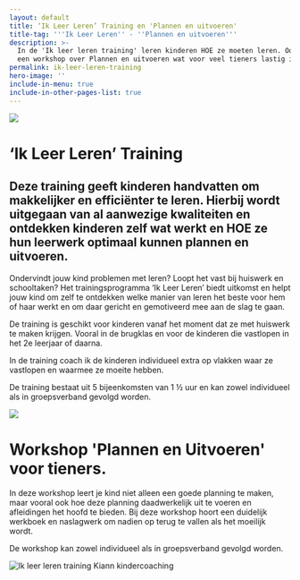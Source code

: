 ```yaml
---
layout: default
title: ‘Ik Leer Leren’ Training en 'Plannen en uitvoeren'
title-tag: '''Ik Leer Leren'' - ''Plannen en uitvoeren'''
description: >-
  In de 'Ik leer leren training' leren kinderen HOE ze moeten leren. Ook is er
  een workshop over Plannen en uitvoeren wat voor veel tieners lastig is.
permalink: ik-leer-leren-training
hero-image: ''
include-in-menu: true
include-in-other-pages-list: true
---
```

![](/uploads/wegwijzer-gecertificeerd.jpg)

# ‘Ik Leer Leren’ Training

## Deze training geeft kinderen handvatten om  makkelijker en efficiënter te leren. Hierbij wordt uitgegaan van al aanwezige kwaliteiten en ontdekken kinderen zelf wat werkt en HOE ze hun leerwerk optimaal kunnen plannen en uitvoeren.

Ondervindt jouw kind problemen met leren? Loopt het vast bij huiswerk en schooltaken? Het trainingsprogramma ‘Ik Leer Leren’ biedt uitkomst en helpt jouw kind om zelf te ontdekken welke manier van leren het beste voor hem of haar werkt en om daar gericht en gemotiveerd mee aan de slag te gaan.

De training is geschikt voor kinderen vanaf het moment dat ze met huiswerk te maken krijgen. Vooral in de brugklas en voor de kinderen die vastlopen in het 2e leerjaar of daarna.

In de training coach ik de kinderen individueel extra op vlakken waar ze vastlopen en waarmee ze moeite hebben.

De training bestaat uit 5 bijeenkomsten van 1 ½ uur en kan zowel individueel als in groepsverband gevolgd worden.

![](/uploads/72641525_2560866780663723_2856940214402678784_o.jpg)

# Workshop 'Plannen en Uitvoeren' voor tieners.

In deze workshop leert je kind niet alleen een goede planning te maken, maar vooral ook hoe deze planning daadwerkelijk uit te voeren en afleidingen het hoofd te bieden. Bij deze workshop hoort een duidelijk werkboek en naslagwerk om nadien op terug te vallen als het moeilijk wordt.

De workshop kan zowel individueel als in groepsverband gevolgd worden.

![Ik leer leren training Kiann kindercoaching](/uploads/74889327_2560880473995687_4412162908964782080_n.jpg)
